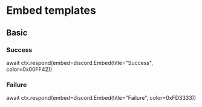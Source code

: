 # Embed templates

## Basic

### Success

await ctx.respond(embed=discord.Embed(title="Success", color=0x00FF42))

### Failure

await ctx.respond(embed=discord.Embed(title="Failure", color=0xFD3333))
